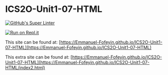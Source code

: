 # ICS2O-Unit1-07-HTML

[![GitHub's Super Linter](https://github.com/Emmanuel-Fofeyin/ICS2O-Unit1-07-HTML/workflows/GitHub's%20Super%20Linter/badge.svg)](https://github.com/<Emmanuel-Fofeyin/ICS2O-Unit1-07-HTML>/actions)


[![Run on Repl.it](https://repl.it/badge/github/Emmanuel-Fofeyin/ICS2O-Unit1-07-HTML)](https://repl.it/github/Emmanuel-Fofeyin/ICS2O-Unit1-07-HTML)

This site can be found at: [https://Emmanuel-Fofeyin.github.io/ICS2O-Unit1-07-HTML](https://Emmanuel-Fofeyin.github.io/ICS2O-Unit1-07-HTML)

This extra site can be found at: [https://Emmanuel-Fofeyin.github.io/ICS2O-Unit1-07-HTML](https://Emmanuel-Fofeyin.github.io/ICS2O-Unit1-07-HTML/index2.html)

